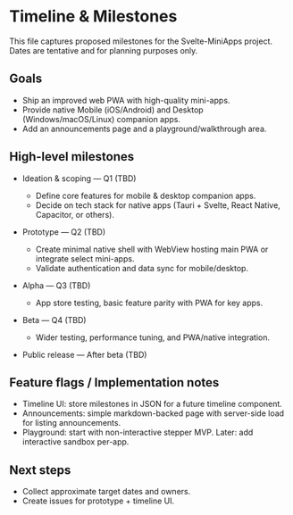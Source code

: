 # Timeline & Milestones

This file captures proposed milestones for the Svelte-MiniApps project. Dates are tentative and for planning purposes only.

## Goals

- Ship an improved web PWA with high-quality mini-apps.
- Provide native Mobile (iOS/Android) and Desktop (Windows/macOS/Linux) companion apps.
- Add an announcements page and a playground/walkthrough area.

## High-level milestones

- Ideation & scoping — Q1 (TBD)

  - Define core features for mobile & desktop companion apps.
  - Decide on tech stack for native apps (Tauri + Svelte, React Native, Capacitor, or others).

- Prototype — Q2 (TBD)

  - Create minimal native shell with WebView hosting main PWA or integrate select mini-apps.
  - Validate authentication and data sync for mobile/desktop.

- Alpha — Q3 (TBD)

  - App store testing, basic feature parity with PWA for key apps.

- Beta — Q4 (TBD)

  - Wider testing, performance tuning, and PWA/native integration.

- Public release — After beta (TBD)

## Feature flags / Implementation notes

- Timeline UI: store milestones in JSON for a future timeline component.
- Announcements: simple markdown-backed page with server-side load for listing announcements.
- Playground: start with non-interactive stepper MVP. Later: add interactive sandbox per-app.

## Next steps

- Collect approximate target dates and owners.
- Create issues for prototype + timeline UI.
